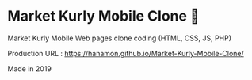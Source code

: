 # Market Kurly Mobile Clone 🐑

Market Kurly Mobile Web pages clone coding (HTML, CSS, JS, PHP)

Production URL : https://hanamon.github.io/Market-Kurly-Mobile-Clone/

Made in 2019
